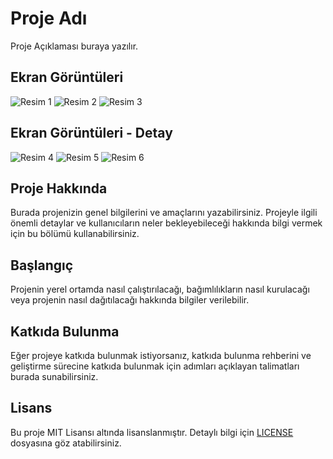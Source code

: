 # Proje Adı

Proje Açıklaması buraya yazılır.

## Ekran Görüntüleri

![Resim 1](IMG_6628.jpg) ![Resim 2](resim2.jpg) ![Resim 3](resim3.jpg)

## Ekran Görüntüleri - Detay

![Resim 4](resim4.jpg) ![Resim 5](resim5.jpg) ![Resim 6](resim6.jpg)

## Proje Hakkında

Burada projenizin genel bilgilerini ve amaçlarını yazabilirsiniz. Projeyle ilgili önemli detaylar ve kullanıcıların neler bekleyebileceği hakkında bilgi vermek için bu bölümü kullanabilirsiniz.

## Başlangıç

Projenin yerel ortamda nasıl çalıştırılacağı, bağımlılıkların nasıl kurulacağı veya projenin nasıl dağıtılacağı hakkında bilgiler verilebilir.

## Katkıda Bulunma

Eğer projeye katkıda bulunmak istiyorsanız, katkıda bulunma rehberini ve geliştirme sürecine katkıda bulunmak için adımları açıklayan talimatları burada sunabilirsiniz.

## Lisans

Bu proje MIT Lisansı altında lisanslanmıştır. Detaylı bilgi için [LICENSE](LICENSE) dosyasına göz atabilirsiniz.

